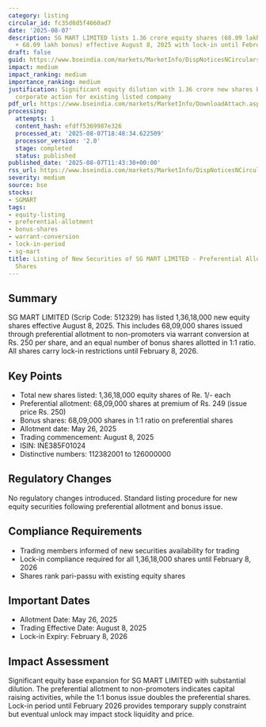 ```yaml
---
category: listing
circular_id: fc35d8d5f4660ad7
date: '2025-08-07'
description: SG MART LIMITED lists 1.36 crore equity shares (68.09 lakh preferential
  + 68.09 lakh bonus) effective August 8, 2025 with lock-in until February 8, 2026.
draft: false
guid: https://www.bseindia.com/markets/MarketInfo/DispNoticesNCirculars.aspx?Noticeid={1815E046-7648-4B17-BE14-BAD10BFF46DC}&noticeno=20250807-26&dt=08/07/2025&icount=26&totcount=77&flag=0
impact: medium
impact_ranking: medium
importance_ranking: medium
justification: Significant equity dilution with 1.36 crore new shares but routine
  corporate action for existing listed company
pdf_url: https://www.bseindia.com/markets/MarketInfo/DownloadAttach.aspx?id=20250807-26&attachedId=
processing:
  attempts: 1
  content_hash: efdff5369987e326
  processed_at: '2025-08-07T18:48:34.622509'
  processor_version: '2.0'
  stage: completed
  status: published
published_date: '2025-08-07T11:43:30+00:00'
rss_url: https://www.bseindia.com/markets/MarketInfo/DispNoticesNCirculars.aspx?Noticeid={1815E046-7648-4B17-BE14-BAD10BFF46DC}&noticeno=20250807-26&dt=08/07/2025&icount=26&totcount=77&flag=0
severity: medium
source: bse
stocks:
- SGMART
tags:
- equity-listing
- preferential-allotment
- bonus-shares
- warrant-conversion
- lock-in-period
- sg-mart
title: Listing of New Securities of SG MART LIMITED - Preferential Allotment and Bonus
  Shares
---
```


## Summary

SG MART LIMITED (Scrip Code: 512329) has listed 1,36,18,000 new equity shares effective August 8, 2025. This includes 68,09,000 shares issued through preferential allotment to non-promoters via warrant conversion at Rs. 250 per share, and an equal number of bonus shares allotted in 1:1 ratio. All shares carry lock-in restrictions until February 8, 2026.

## Key Points

- Total new shares listed: 1,36,18,000 equity shares of Re. 1/- each
- Preferential allotment: 68,09,000 shares at premium of Rs. 249 (issue price Rs. 250)
- Bonus shares: 68,09,000 shares in 1:1 ratio on preferential shares
- Allotment date: May 26, 2025
- Trading commencement: August 8, 2025
- ISIN: INE385F01024
- Distinctive numbers: 112382001 to 126000000

## Regulatory Changes

No regulatory changes introduced. Standard listing procedure for new equity securities following preferential allotment and bonus issue.

## Compliance Requirements

- Trading members informed of new securities availability for trading
- Lock-in compliance required for all 1,36,18,000 shares until February 8, 2026
- Shares rank pari-passu with existing equity shares

## Important Dates

- Allotment Date: May 26, 2025
- Trading Effective Date: August 8, 2025
- Lock-in Expiry: February 8, 2026

## Impact Assessment

Significant equity base expansion for SG MART LIMITED with substantial dilution. The preferential allotment to non-promoters indicates capital raising activities, while the 1:1 bonus issue doubles the preferential shares. Lock-in period until February 2026 provides temporary supply constraint but eventual unlock may impact stock liquidity and price.